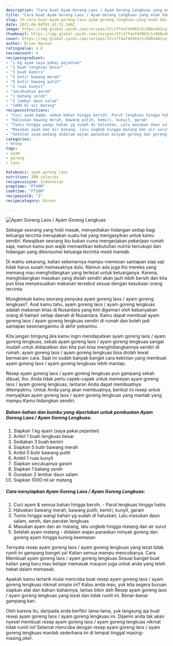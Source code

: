 ```yaml
---
description: "Cara buat Ayam Goreng Laos / Ayam Goreng Lengkuas yang enak dan Mudah Dibuat"
title: "Cara buat Ayam Goreng Laos / Ayam Goreng Lengkuas yang enak dan Mudah Dibuat"
slug: 25-cara-buat-ayam-goreng-laos-ayam-goreng-lengkuas-yang-enak-dan-mudah-dibuat
date: 2021-06-04T01:42:31.246Z
image: https://img-global.cpcdn.com/recipes/37c1ff4af4d963c5/680x482cq70/ayam-goreng-laos-ayam-goreng-lengkuas-foto-resep-utama.jpg
thumbnail: https://img-global.cpcdn.com/recipes/37c1ff4af4d963c5/680x482cq70/ayam-goreng-laos-ayam-goreng-lengkuas-foto-resep-utama.jpg
cover: https://img-global.cpcdn.com/recipes/37c1ff4af4d963c5/680x482cq70/ayam-goreng-laos-ayam-goreng-lengkuas-foto-resep-utama.jpg
author: Bryan Hansen
ratingvalue: 4.8
reviewcount: 4
recipeingredient:
- "1 kg ayam saya pakai pejantan"
- "1 buah lengkuas besar"
- "3 buah kemiri"
- "5 butir bawang merah"
- "5 butir bawang putih"
- "1 ruas kunyit"
- "secukupnya garam"
- "1 batang sereh"
- "2 lembar daun salam"
- "1000 ml air matang"
recipeinstructions:
- "Cuci ayam &amp; semua bahan hingga bersih. Parut lengkuas hingga habis"
- "Haluskan bawang merah, bawang putih, kemiri, kunyit, garam"
- "Tumis hingga wangi bahan yg sudah di haluskan, Lalu masukan daun salam, sereh, dan parutan lengkuas"
- "Masukan ayam dan air matang, lalu ungkeb hingga matang dan air surut"
- "Setelah ayam matang didalam wajan panaskan minyak goreng dan goreng ayam hingga kuning keemasan"
categories:
- Resep
tags:
- ayam
- goreng
- laos

katakunci: ayam goreng laos 
nutrition: 300 calories
recipecuisine: Indonesian
preptime: "PT40M"
cooktime: "PT58M"
recipeyield: "2"
recipecategory: Dinner

---
```



![Ayam Goreng Laos / Ayam Goreng Lengkuas](https://img-global.cpcdn.com/recipes/37c1ff4af4d963c5/680x482cq70/ayam-goreng-laos-ayam-goreng-lengkuas-foto-resep-utama.jpg)

Sebagai seorang yang hobi masak, menyediakan hidangan sedap bagi keluarga tercinta merupakan suatu hal yang mengasyikan untuk kamu sendiri. Kewajiban seorang ibu bukan cuma mengerjakan pekerjaan rumah saja, namun kamu pun wajib memastikan kebutuhan nutrisi tercukupi dan hidangan yang dikonsumsi keluarga tercinta mesti mantab.

Di waktu  sekarang, kalian sebenarnya mampu memesan santapan siap saji tidak harus susah memasaknya dulu. Namun ada juga lho mereka yang memang mau menghidangkan yang terlezat untuk keluarganya. Karena, menghidangkan masakan yang diolah sendiri akan jauh lebih bersih dan kita pun bisa menyesuaikan makanan tersebut sesuai dengan kesukaan orang tercinta. 



Mungkinkah kamu seorang penyuka ayam goreng laos / ayam goreng lengkuas?. Asal kamu tahu, ayam goreng laos / ayam goreng lengkuas adalah makanan khas di Nusantara yang kini digemari oleh kebanyakan orang di hampir setiap daerah di Nusantara. Kamu dapat membuat ayam goreng laos / ayam goreng lengkuas sendiri di rumah dan boleh jadi santapan kesenanganmu di akhir pekanmu.

Kita jangan bingung jika kamu ingin mendapatkan ayam goreng laos / ayam goreng lengkuas, sebab ayam goreng laos / ayam goreng lengkuas sangat mudah untuk didapatkan dan kita pun bisa menghidangkannya sendiri di rumah. ayam goreng laos / ayam goreng lengkuas bisa diolah lewat bermacam cara. Saat ini sudah banyak banget cara kekinian yang membuat ayam goreng laos / ayam goreng lengkuas lebih mantap.

Resep ayam goreng laos / ayam goreng lengkuas pun gampang sekali dibuat, lho. Anda tidak perlu capek-capek untuk memesan ayam goreng laos / ayam goreng lengkuas, lantaran Anda dapat membuatnya ditempatmu. Untuk Anda yang akan membuatnya, berikut ini resep untuk menyajikan ayam goreng laos / ayam goreng lengkuas yang mantab yang mampu Kamu hidangkan sendiri.

<!--inarticleads1-->

##### Bahan-bahan dan bumbu yang diperlukan untuk pembuatan Ayam Goreng Laos / Ayam Goreng Lengkuas:

1. Siapkan 1 kg ayam (saya pakai pejantan)
1. Ambil 1 buah lengkuas besar
1. Sediakan 3 buah kemiri
1. Siapkan 5 butir bawang merah
1. Ambil 5 butir bawang putih
1. Ambil 1 ruas kunyit
1. Siapkan secukupnya garam
1. Siapkan 1 batang sereh
1. Gunakan 2 lembar daun salam
1. Siapkan 1000 ml air matang




<!--inarticleads2-->

##### Cara menyiapkan Ayam Goreng Laos / Ayam Goreng Lengkuas:

1. Cuci ayam &amp; semua bahan hingga bersih. - Parut lengkuas hingga habis
1. Haluskan bawang merah, bawang putih, kemiri, kunyit, garam
1. Tumis hingga wangi bahan yg sudah di haluskan, Lalu masukan daun salam, sereh, dan parutan lengkuas
1. Masukan ayam dan air matang, lalu ungkeb hingga matang dan air surut
1. Setelah ayam matang - didalam wajan panaskan minyak goreng dan goreng ayam hingga kuning keemasan




Ternyata resep ayam goreng laos / ayam goreng lengkuas yang lezat tidak rumit ini gampang banget ya! Kalian semua mampu mencobanya. Cara Membuat ayam goreng laos / ayam goreng lengkuas Sesuai banget buat kalian yang baru mau belajar memasak maupun juga untuk anda yang telah hebat dalam memasak.

Apakah kamu tertarik mulai mencoba buat resep ayam goreng laos / ayam goreng lengkuas nikmat simple ini? Kalau anda mau, yuk kita segera buruan siapkan alat dan bahan-bahannya, lantas bikin deh Resep ayam goreng laos / ayam goreng lengkuas yang lezat dan tidak rumit ini. Benar-benar gampang kan. 

Oleh karena itu, daripada anda berfikir lama-lama, yuk langsung aja buat resep ayam goreng laos / ayam goreng lengkuas ini. Dijamin anda tak akan nyesel membuat resep ayam goreng laos / ayam goreng lengkuas nikmat tidak rumit ini! Selamat mencoba dengan resep ayam goreng laos / ayam goreng lengkuas mantab sederhana ini di tempat tinggal masing-masing,oke!.

